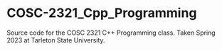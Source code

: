 # COSC-2321_Cpp_Programming
Source code for the COSC 2321 C++ Programming class. Taken Spring 2023 at Tarleton State University.
